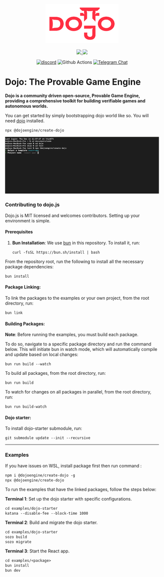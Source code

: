 <!-- markdownlint-disable -->
<div align="center">
  <img src="./media/dojo-mark-full-dark.svg" height="128">
</div>
<div align="center">
<br />
<!-- markdownlint-restore -->

<a href="https://twitter.com/dojostarknet">
<img src="https://img.shields.io/twitter/follow/dojostarknet?style=social"/>
</a>
<a href="https://github.com/dojoengine/dojo">
<img src="https://img.shields.io/github/stars/dojoengine/dojo?style=social"/>
</a>

[![discord](https://img.shields.io/badge/join-dojo-green?logo=discord&logoColor=white)](https://discord.gg/PwDa2mKhR4)
![Github Actions][gha-badge] [![Telegram Chat][tg-badge]][tg-url]

[gha-badge]: https://img.shields.io/github/actions/workflow/status/dojoengine/dojo/ci.yml?branch=main
[tg-badge]: https://img.shields.io/endpoint?color=neon&logo=telegram&label=chat&style=flat-square&url=https%3A%2F%2Ftg.sumanjay.workers.dev%2Fdojoengine
[tg-url]: https://t.me/dojoengine

</div>

# Dojo: The Provable Game Engine

**Dojo is a community driven open-source, Provable Game Engine, providing a comprehensive toolkit for building verifiable games and autonomous worlds.**

You can get started by simply bootstrapping dojo world like so. You will need [dojo](https://github.com/dojoengine/dojo) installed.

```console
npx @dojoengine/create-dojo
```

[![dojo init](./media/screen-grab.png)](./media/dojo-init.mov)

### Contributing to dojo.js

Dojo.js is MIT licensed and welcomes contributors. Setting up your environment is simple.

#### Prerequisites

1. **Bun Installation**: We use [bun](https://bun.sh/) in this repository. To install it, run:
    ```console
    curl -fsSL https://bun.sh/install | bash
    ```

From the repository root, run the following to install all the necessary package dependencies:

```console
bun install
```

#### Package Linking:

To link the packages to the examples or your own project, from the root directory, run:

```console
bun link
```

#### Building Packages:

**Note**: Before running the examples, you must build each package.

To do so, navigate to a specific package directory and run the command below. This will initiate bun in watch mode, which will automatically compile and update based on local changes:

```console
bun run build --watch
```

To build all packages, from the root directory, run:

```console
bun run build
```

To watch for changes on all packages in parallel, from the root directory, run:

```console
bun run build-watch
```

#### Dojo starter:

To install dojo-starter submodule, run:

```console
git submodule update --init --recursive
```

---

### Examples

If you have issues on WSL, install package first then run command :

```console
npm i @dojoengine/create-dojo -g
npx @dojoengine/create-dojo
```

To run the examples that have the linked packages, follow the steps below:

**Terminal 1**: Set up the dojo starter with specific configurations.

```console
cd examples/dojo-starter
katana --disable-fee --block-time 1000
```

**Terminal 2**: Build and migrate the dojo starter.

```console
cd examples/dojo-starter
sozo build
sozo migrate
```

**Terminal 3**: Start the React app.

```console
cd examples/<package>
bun install
bun dev
```
